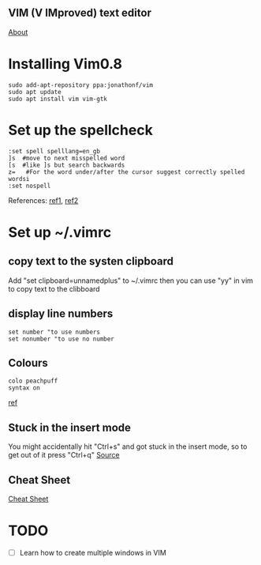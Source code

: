 VIM (V IMproved) text editor 
---

[About](https://vim.sourceforge.io/about.php)


# Installing Vim0.8

```
sudo add-apt-repository ppa:jonathonf/vim
sudo apt update
sudo apt install vim vim-gtk
```

# Set up the spellcheck
```
:set spell spelllang=en_gb
]s  #move to next misspelled word
[s  #like ]s but search backwards
z=   #For the word under/after the cursor suggest correctly spelled wordsi
:set nospell
```

References: [ref1](https://www.linux.com/learn/using-spell-checking-vim), 
[ref2](http://vimdoc.sourceforge.net/htmldoc/spell.html)

# Set up ~/.vimrc

## copy text to the systen clipboard
Add "set clipboard=unnamedplus" to ~/.vimrc then
you can use "yy" in vim to copy text to the clibboard 

## display line numbers
```
set number "to use numbers
set nonumber "to use no number
```

## Colours
```
colo peachpuff
syntax on
```

[ref](https://alvinalexander.com/linux/vi-vim-editor-color-scheme-colorscheme)

## Stuck in the insert mode
You might accidentally hit "Ctrl+s" and got stuck in the insert mode, 
so to get out of it press "Ctrl+q"
[Source](https://superuser.com/questions/129900/vim-stuck-in-insert-mode)



## Cheat Sheet

[Cheat Sheet](http://overapi.com/static/cs/vim-cheat-sheet-full.png)



# TODO
- [ ] Learn how to create multiple windows in VIM


